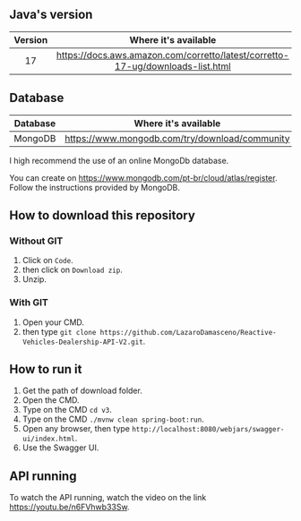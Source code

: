 ## Java's version

| Version | Where it's available |
|:-------:|:--------------------:|
|   17    |             https://docs.aws.amazon.com/corretto/latest/corretto-17-ug/downloads-list.html         |

## Database

|Database|Where it's available|
|:-:|:-:|
|MongoDB|https://www.mongodb.com/try/download/community|

I high recommend the use of an online MongoDb database.

You can create on https://www.mongodb.com/pt-br/cloud/atlas/register. Follow the instructions provided by MongoDB.

## How to download this repository

### Without GIT

1. Click on ``Code``.
2. then click on ``Download zip``.
3. Unzip.

### With GIT

1. Open your CMD.
2. then type ``git clone https://github.com/LazaroDamasceno/Reactive-Vehicles-Dealership-API-V2.git``.

## How to run it

1. Get the path of download folder.
2. Open the CMD.
3. Type on the CMD ``cd v3``.
4. Type on the CMD ``./mvnw clean spring-boot:run``.
5. Open any browser, then type ``http://localhost:8080/webjars/swagger-ui/index.html``.
6. Use the Swagger UI.

## API running

To watch the API running, watch the video on the link https://youtu.be/n6FVhwb33Sw.
